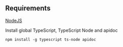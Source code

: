 ## Requirements

[NodeJS](https://nodejs.org/en/)

Install global TypeScript, TypeScript Node and apidoc

```
npm install -g typescript ts-node apidoc
```
